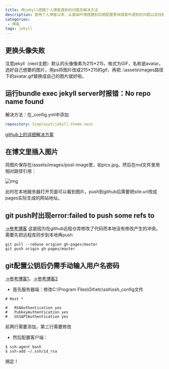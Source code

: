 ```yaml
---
title: 用jekyll搭建个人博客遇到的问题及解决方法
description: 使用个人博客以来，从基础环境搭建到后期配置更改探索中遇到的问题以及找到的解决办法。
categories:
 - 博客
tags: jekyll
---
```



## 更换头像失败
注意jekyll（next主题）默认的头像像素为215*215，格式为GIF，名称是avatar。选好自己想要的图片，用ps将图片改成215\*215的gif，再把..\assets\images路径下的avatar.gif替换成自己的图片就好啦。

## 运行bundle exec jekyll server时报错：No repo name found
解决方法：在_config.yml中添加

```yml
repository: Simpleyyt/jekyll-theme-next
```

[github上的详细解决方案](https://github.com/jekyll/jekyll/issues/4705#issuecomment-200991736)

## 在博文里插入图片
将图片保存在/assets/images/post-image里，如pics.jpg。然后在md文件里用相对路径引用：

![img](https://Gimahug.github.io/z-blog/assets/images/post-image/pics.jpg)

此时在本地服务器打开页面可以看到图片，push到github后需要把site.url改成pages实际生成的网站地址。

## git push时出现error:failed to push some refs to
[->参考博客](https://www.jianshu.com/p/c6f2e1ca2999)
这是因为在github远程仓库修改了代码而本地没有修改产生的冲突。需要先把远程库同步到本地再push

```
git pull --rebase origion gh-pages/master
git push origin gh-pages/master
```

## git配置公钥后仍需手动输入用户名密码
[->参考博客1](https://blog.csdn.net/dreamstone_xiaoqw/article/details/78355873)，[->参考博客2](https://blog.csdn.net/u012150360/article/details/93710781)
+ 首先服务器端：修改C:\Program Files\Git\etc\ssh\ssh_config文件

```
# Host *

#   RSAAuthentication yes
#   PubkeyAuthentication yes
#   GSSAPIAuthentication yes
```
前两行需要添加，第三行需要修改

+ 然后配置客户端：

```
$ ssh-agent bash
$ ssh-add ~/.ssh/id_rsa
```
搞定！